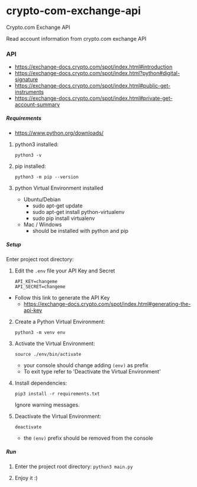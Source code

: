 # crypto-com-exchange-api #
Crypto.com Exchange API

Read account information from crypto.com exchange API

### API ###
- https://exchange-docs.crypto.com/spot/index.html#introduction
- https://exchange-docs.crypto.com/spot/index.html?python#digital-signature
- https://exchange-docs.crypto.com/spot/index.html#public-get-instruments
- https://exchange-docs.crypto.com/spot/index.html#private-get-account-summary

##### Requirements #####
- https://www.python.org/downloads/

1. python3 installed:
   
   `python3 -v`
2. pip installed:
   
   `python3 -m pip --version`

3. python Virtual Environment installed
    - Ubuntu/Debian
        - sudo apt-get update
        - sudo apt-get install python-virtualenv
        - sudo pip install virtualenv
    - Mac / Windows
        - should be installed with python and pip 
##### Setup #####
Enter project root directory:
1. Edit the `.env` file your API Key and Secret
    ```
    API_KEY=changeme
    API_SECRET=changeme
    ```
- Follow this link to generate the API Key
    - https://exchange-docs.crypto.com/spot/index.html#generating-the-api-key

2. Create a Python Virtual Environment:
   
   `python3 -m venv env`
   
3. Activate the Virtual Environment:
   
   `source ./env/bin/activate`
   
    - your console should change adding `(env)` as prefix
    - To exit type refer to 'Deactivate the Virtual Environment'
   
4. Install dependencies:
   
   `pip3 install -r requirements.txt`
   
    Ignore warning messages.

5. Deactivate the Virtual Environment:
   
   `deactivate`
   - the `(env)` prefix should be removed from the console

##### Run #####
1. Enter the project root directory:
   `python3 main.py`

2. Enjoy it :)